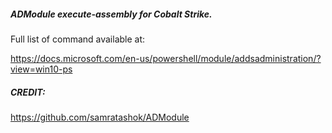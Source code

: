 ##### ADModule execute-assembly for Cobalt Strike.
Full list of command available at:

https://docs.microsoft.com/en-us/powershell/module/addsadministration/?view=win10-ps

##### CREDIT:

https://github.com/samratashok/ADModule
